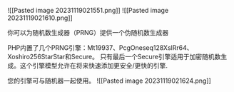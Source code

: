 ![[Pasted image 20231119021551.png]]
![[Pasted image 20231119021610.png]]

你可以为随机数生成器（PRNG）提供一个伪随机数生成器

PHP内置了几个PRNG引擎：Mt19937、PcgOneseq128XslRr64、Xoshiro256StarStar和Secure。
只有最后一个Secure引擎适用于加密随机数生成。这个引擎模型允许在将来快速添加更安全/更快的引擎.

您的引擎可与随机器一起使用。
![[Pasted image 20231119021624.png]]